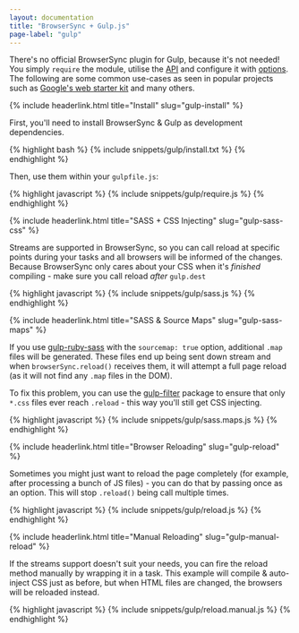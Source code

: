 ```yaml
---
layout: documentation
title: "BrowserSync + Gulp.js"
page-label: "gulp"
---
```


There's no official BrowserSync plugin for Gulp, because it's not needed! You simply `require` the module, utilise 
the [API]({{site.links.api}}) and configure it with [options]({{site.links.options}}). The following are some common 
use-cases as seen in popular projects such as [Google's web starter kit](https://developers.google.com/web/starter-kit/)
and many others.

{% include headerlink.html title="Install" slug="gulp-install" %}

First, you'll need to install BrowserSync & Gulp as development dependencies.

{% highlight bash %}
{% include snippets/gulp/install.txt %}
{% endhighlight %}

Then, use them within your `gulpfile.js`:

{% highlight javascript %}
{% include snippets/gulp/require.js %}
{% endhighlight %}

{% include headerlink.html title="SASS + CSS Injecting" slug="gulp-sass-css" %}

Streams are supported in BrowserSync, so you can call reload at specific points during your tasks and
all browsers will be informed of the changes. Because BrowserSync only cares about your CSS when it's 
*finished* compiling - make sure you call reload *after* `gulp.dest`

{% highlight javascript %}
{% include snippets/gulp/sass.js %}
{% endhighlight %}

{% include headerlink.html title="SASS & Source Maps" slug="gulp-sass-maps" %}

If you use [gulp-ruby-sass](https://www.npmjs.org/package/gulp-ruby-sass) with the `sourcemap: true` option, additional `.map` 
files will be generated. These files end up being sent down stream and when `browserSync.reload()` receives them, it will attempt
a full page reload (as it will not find any `.map` files in the DOM).

To fix this problem, you can use the [gulp-filter](https://www.npmjs.org/package/gulp-filter) package to ensure that only `*.css`
 files ever reach `.reload` - this way you'll still get CSS injecting.


{% highlight javascript %}
{% include snippets/gulp/sass.maps.js %}
{% endhighlight %}

{% include headerlink.html title="Browser Reloading" slug="gulp-reload" %}

Sometimes you might just want to reload the page completely (for example, after processing a bunch of JS files) - 
you can do that by passing once as an option. This will stop `.reload()` being call multiple times.

{% highlight javascript %}
{% include snippets/gulp/reload.js %}
{% endhighlight %}

{% include headerlink.html title="Manual Reloading" slug="gulp-manual-reload" %}

If the streams support doesn't suit your needs, you can fire the reload method manually 
by wrapping it in a task. This example will compile & auto-inject CSS just as before, but when HTML files are 
changed, the browsers will be reloaded instead.

{% highlight javascript %}
{% include snippets/gulp/reload.manual.js %}
{% endhighlight %}



